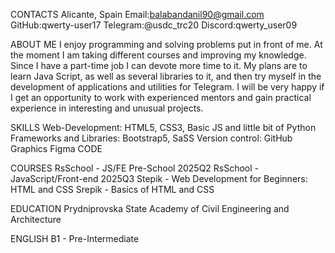 
CONTACTS
Alicante, Spain
Email:balabandanil90@gmail.com
GitHub:qwerty-user17
Telegram:@usdc_trc20
Discord:qwerty_user09

ABOUT ME
I enjoy programming and solving problems put in front of me. At the moment I am taking different courses and improving my knowledge. Since I have a part-time job I can devote more time to it. My plans are to learn Java Script, as well as several libraries to it, and then try myself in the development of applications and utilities for Telegram. I will be very happy if I get an opportunity to work with experienced mentors and gain practical experience in interesting and unusual projects.

SKILLS
Web-Development: HTML5, CSS3, Basic JS and little bit of Python
Frameworks and Libraries: Bootstrap5, SaSS
Version control: GitHub
Graphics Figma
CODE
                        
COURSES
RsSchool - JS/FE Pre-School 2025Q2
RsSchool - JavaScript/Front-end 2025Q3
Stepik - Web Development for Beginners: HTML and CSS
Srepik - Basics of HTML and CSS

EDUCATION
Prydniprovska State Academy of Civil Engineering and Architecture

ENGLISH
B1 - Pre-Intermediate